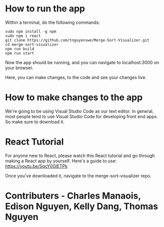 # How to run the app

Within a terminal, do the following commands:

``` 
sudo npm install -g npm
sudo npm i react
git clone https://github.com/tnguyenswe/Merge-Sort-Visualizer.git 
cd merge-sort-visualizer
npm run build
npm run start
```

Now the app should be running, and you can navigate to localhost:3000 on your browser.

Here, you can make changes, to the code and see your changes live.

# How to make changes to the app

We're going to be using Visual Studio Code as our text editor. In general, most people tend to use Visual Studio Code for developing front end apps. So make sure to download it.

# React Tutorial

For anyone new to React, please watch this React tutorial and go through
making a React app by yourself. Here's a guide to use: https://youtu.be/SqcY0GlETPk

Once you've downloaded it, navigate to the merge-sort-visualizer repo.
# Contributers - Charles Manaois, Edison Nguyen, Kelly Dang, Thomas Nguyen